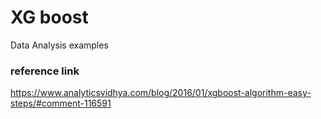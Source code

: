 # XG boost
Data Analysis examples

### reference link
https://www.analyticsvidhya.com/blog/2016/01/xgboost-algorithm-easy-steps/#comment-116591
